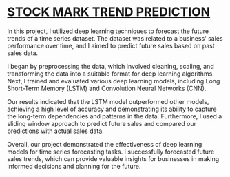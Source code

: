 # **[STOCK MARK TREND PREDICTION](https://umang-lodaya-stock-market-trend-prediction.streamlit.app/)**

In this project, I utilized deep learning techniques to forecast the future trends of a time series dataset. The dataset was related to a business' sales performance over time, and I aimed to predict future sales based on past sales data.

I began by preprocessing the data, which involved cleaning, scaling, and transforming the data into a suitable format for deep learning algorithms. Next, I trained and evaluated various deep learning models, including Long Short-Term Memory (LSTM) and Convolution Neural Networks (CNN).

Our results indicated that the LSTM model outperformed other models, achieving a high level of accuracy and demonstrating its ability to capture the long-term dependencies and patterns in the data. Furthermore, I used a sliding window approach to predict future sales and compared our predictions with actual sales data.

Overall, our project demonstrated the effectiveness of deep learning models for time series forecasting tasks. I successfully forecasted future sales trends, which can provide valuable insights for businesses in making informed decisions and planning for the future.
